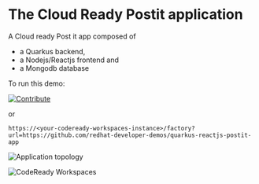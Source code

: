# The Cloud Ready Postit application
A Cloud ready Post it app composed of
- a Quarkus backend,
- a Nodejs/Reactjs frontend and
- a Mongodb database


To run this demo: 

[![Contribute](factory-contribute.svg)](https://https://codeready-crw-server.apps.cluster-paris-febb.paris-febb.example.opentlc.com/factory?url=https://github.com/redhat-developer-demos/quarkus-reactjs-postit-app)

or

```
https://<your-codeready-workspaces-instance>/factory?url=https://github.com/redhat-developer-demos/quarkus-reactjs-postit-app
```

![Application topology](topology.png "Application Topology")

![CodeReady Workspaces](codeready-workspaces-preview.png "CodeReady Workspaces")
